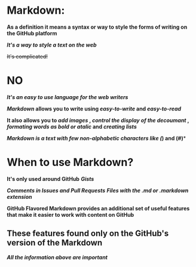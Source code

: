 # Markdown:

**As a definition it means a syntax or way to style the forms of writing on the GitHub platform**

***It's a way to style a text on the web*** 

~~It's complicated!~~ 

# NO 

***It's an easy to use language for the web writers***

**_Markdown_ allows you to write using _easy-to-write_ and _easy-to-read_**

**It also allows you to _add images_ , _control the display of the decoumant_ , _formating words as bold or atalic_ and _creating lists_** 

***Markdown is a text with few non-alphabetic characters like (*) and (#)***

# When to use Markdown? 

**It's only used around GitHub**
 **_Gists_**

**_Comments in Issues and Pull Requests_**
**_Files with the .md or .markdown extension_**

**GitHub Flavored Markdown provides an additional set of useful features that make it easier to work with content on GitHub** 

## These features found only on the GitHub's version of the Markdown 


***All the information above are important***








